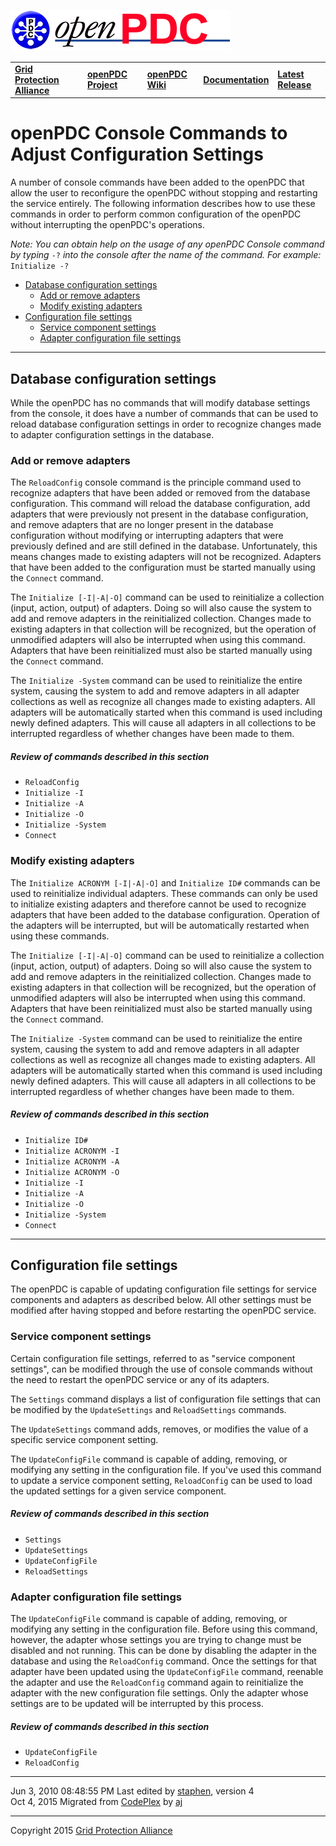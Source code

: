 [![The Open Source Phasor Data Concentrator](openPDC_Logo.png)](openPDC_Home.md "The Open Source Phasor Data Concentrator")

|   |   |   |   |   |
|---|---|---|---|---|
| **[Grid Protection Alliance](http://www.gridprotectionalliance.org "Grid Protection Alliance Home Page")** | **[openPDC Project](https://github.com/GridProtectionAlliance/openPDC "openPDC Project on GitHub")** | **[openPDC Wiki](https://github.com/GridProtectionAlliance/openPDC/wiki)** | **[Documentation](https://github.com/GridProtectionAlliance/openPDC/wiki/Documentation)** | **[Latest Release](https://github.com/GridProtectionAlliance/openPDC/releases "openPDC Releases Home Page")** |

# openPDC Console Commands to Adjust Configuration Settings

A number of console commands have been added to the openPDC that allow the user to reconfigure the openPDC without stopping and restarting the service entirely. The following information describes how to use these commands in order to perform common configuration of the openPDC without interrupting the openPDC's operations.

*Note: You can obtain help on the usage of any openPDC Console command by typing* `-?` *into the console after the name of the command. For example:* `Initialize -?`

- [Database configuration settings](#database-configuration-settings)
    - [Add or remove adapters](#add-or-remove-adapters)
    - [Modify existing adapters](#modify-existing-adapters)
- [Configuration file settings](#configuration-file-settings)
    - [Service component settings](#service-component-settings)
    - [Adapter configuration file settings](#adapter-configuration-file-settings)

---

## Database configuration settings

While the openPDC has no commands that will modify database settings from the console, it does have a number of commands that can be used to reload database configuration settings in order to recognize changes made to adapter configuration settings in the database.

### Add or remove adapters

The `ReloadConfig` console command is the principle command used to recognize adapters that have been added or removed from the database configuration. This command will reload the database configuration, add adapters that were previously not present in the database configuration, and remove adapters that are no longer present in the database configuration without modifying or interrupting adapters that were previously defined and are still defined in the database. Unfortunately, this means changes made to existing adapters will not be recognized. Adapters that have been added to the configuration must be started manually using the `Connect` command.

The `Initialize [-I|-A|-O]` command can be used to reinitialize a collection (input, action, output) of adapters. Doing so will also cause the system to add and remove adapters in the reinitialized collection. Changes made to existing adapters in that collection will be recognized, but the operation of unmodified adapters will also be interrupted when using this command. Adapters that have been reinitialized must also be started manually using the `Connect` command.

The `Initialize -System` command can be used to reinitialize the entire system, causing the system to add and remove adapters in all adapter collections as well as recognize all changes made to existing adapters. All adapters will be automatically started when this command is used including newly defined adapters. This will cause all adapters in all collections to be interrupted regardless of whether changes have been made to them.

##### Review of commands described in this section

- `ReloadConfig`
- `Initialize -I`
- `Initialize -A`
- `Initialize -O`
- `Initialize -System`
- `Connect`

### Modify existing adapters

The `Initialize ACRONYM [-I|-A|-O]` and `Initialize ID#` commands can be used to reinitialize individual adapters. These commands can only be used to initialize existing adapters and therefore cannot be used to recognize adapters that have been added to the database configuration. Operation of the adapters will be interrupted, but will be automatically restarted when using these commands.

The `Initialize [-I|-A|-O]` command can be used to reinitialize a collection (input, action, output) of adapters. Doing so will also cause the system to add and remove adapters in the reinitialized collection. Changes made to existing adapters in that collection will be recognized, but the operation of unmodified adapters will also be interrupted when using this command. Adapters that have been reinitialized must also be started manually using the `Connect` command.

The `Initialize -System` command can be used to reinitialize the entire system, causing the system to add and remove adapters in all adapter collections as well as recognize all changes made to existing adapters. All adapters will be automatically started when this command is used including newly defined adapters. This will cause all adapters in all collections to be interrupted regardless of whether changes have been made to them.

##### Review of commands described in this section

- `Initialize ID#`
- `Initialize ACRONYM -I`
- `Initialize ACRONYM -A`
- `Initialize ACRONYM -O`
- `Initialize -I`
- `Initialize -A`
- `Initialize -O`
- `Initialize -System`
- `Connect`

***

## Configuration file settings

The openPDC is capable of updating configuration file settings for service components and adapters as described below. All other settings must be modified after having stopped and before restarting the openPDC service.

### Service component settings

Certain configuration file settings, referred to as "service component settings", can be modified through the use of console commands without the need to restart the openPDC service or any of its adapters.

The `Settings` command displays a list of configuration file settings that can be modified by the `UpdateSettings` and `ReloadSettings` commands.

The `UpdateSettings` command adds, removes, or modifies the value of a specific service component setting.

The `UpdateConfigFile` command is capable of adding, removing, or modifying any setting in the configuration file. If you've used this command to update a service component setting, `ReloadConfig` can be used to load the updated settings for a given service component.

##### Review of commands described in this section

- `Settings`
- `UpdateSettings`
- `UpdateConfigFile`
- `ReloadSettings`

### Adapter configuration file settings

The `UpdateConfigFile` command is capable of adding, removing, or modifying any setting in the configuration file. Before using this command, however, the adapter whose settings you are trying to change must be disabled and not running. This can be done by disabling the adapter in the database and using the `ReloadConfig` command. Once the settings for that adapter have been updated using the `UpdateConfigFile` command, reenable the adapter and use the `ReloadConfig` command again to reinitialize the adapter with the new configuration file settings. Only the adapter whose settings are to be updated will be interrupted by this process.

##### Review of commands described in this section

- `UpdateConfigFile`
- `ReloadConfig`

---

Jun 3, 2010 08:48:55 PM Last edited by [staphen](http://www.codeplex.com/site/users/view/staphen), version 4  
Oct 4, 2015 Migrated from [CodePlex](http://openpdc.codeplex.com/wikipage?title=Configuration%20Commands) by [aj](https://github.com/ajstadlin)

---

Copyright 2015 [Grid Protection Alliance](http://www.gridprotectionalliance.org)